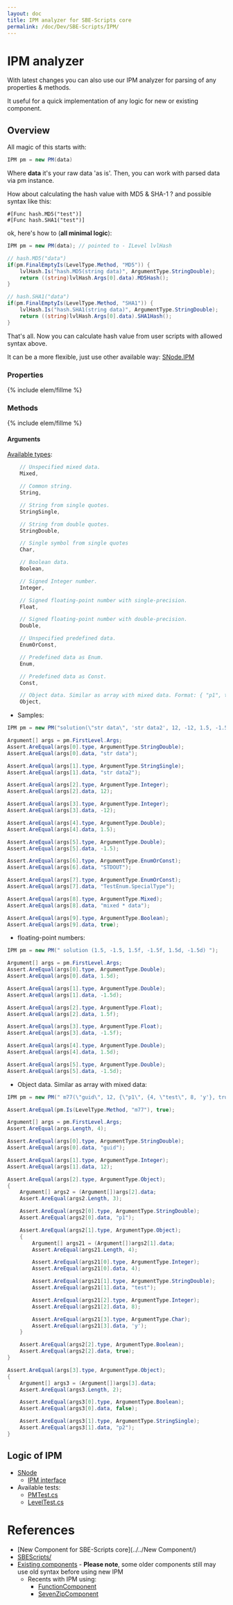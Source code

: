 ```yaml
---
layout: doc
title: IPM analyzer for SBE-Scripts core
permalink: /doc/Dev/SBE-Scripts/IPM/
---
```


# IPM analyzer

With latest changes you can also use our IPM analyzer for parsing of any properties & methods.

It useful for a quick implementation of any logic for new or existing component.

## Overview

All magic of this starts with:

```csharp
IPM pm = new PM(data)
```

Where **data** it's your raw data 'as is'. Then, you can work with parsed data via pm instance.

How about calculating the hash value with MD5 & SHA-1 ? and possible syntax like this:

```{{site.sbelang1}}
#[Func hash.MD5("test")]
#[Func hash.SHA1("test")]
```

ok, here's how to (**all minimal logic**):

```csharp
IPM pm = new PM(data); // pointed to - ILevel lvlHash
```

```csharp
// hash.MD5("data")
if(pm.FinalEmptyIs(LevelType.Method, "MD5")) {
    lvlHash.Is("hash.MD5(string data)", ArgumentType.StringDouble);
    return ((string)lvlHash.Args[0].data).MD5Hash();
}

// hash.SHA1("data")
if(pm.FinalEmptyIs(LevelType.Method, "SHA1")) {
    lvlHash.Is("hash.SHA1(string data)", ArgumentType.StringDouble);
    return ((string)lvlHash.Args[0].data).SHA1Hash();
}
```

That's all. Now you can calculate hash value from user scripts with allowed syntax above.

It can be a more flexible, just use other available way: [SNode.IPM](https://github.com/3F/vsSolutionBuildEvent/blob/master/vsSolutionBuildEvent/SBEScripts/SNode/IPM.cs)

### Properties

{% include elem/fillme %}

### Methods

{% include elem/fillme %}

#### Arguments

[Available types](https://github.com/3F/vsSolutionBuildEvent/blob/master/vsSolutionBuildEvent/SBEScripts/SNode/ArgumentType.cs):

```csharp
    // Unspecified mixed data.
    Mixed,

    // Common string.
    String,

    // String from single quotes.
    StringSingle,

    // String from double quotes.
    StringDouble,

    // Single symbol from single quotes
    Char,

    // Boolean data.
    Boolean,

    // Signed Integer number.
    Integer,

    // Signed floating-point number with single-precision.
    Float,

    // Signed floating-point number with double-precision.
    Double,

    // Unspecified predefined data.
    EnumOrConst,

    // Predefined data as Enum.
    Enum,

    // Predefined data as Const.
    Const,

    // Object data. Similar as array with mixed data. Format: { "p1", true, { 12, 'n', -4.5f }, 12d }
    Object,
```

* Samples:

```csharp
IPM pm = new PM("solution(\"str data\", 'str data2', 12, -12, 1.5, -1.5, STDOUT, TestEnum.SpecialType, mixed * data, true)");

Argument[] args = pm.FirstLevel.Args;
Assert.AreEqual(args[0].type, ArgumentType.StringDouble);
Assert.AreEqual(args[0].data, "str data");

Assert.AreEqual(args[1].type, ArgumentType.StringSingle);
Assert.AreEqual(args[1].data, "str data2");

Assert.AreEqual(args[2].type, ArgumentType.Integer);
Assert.AreEqual(args[2].data, 12);

Assert.AreEqual(args[3].type, ArgumentType.Integer);
Assert.AreEqual(args[3].data, -12);

Assert.AreEqual(args[4].type, ArgumentType.Double);
Assert.AreEqual(args[4].data, 1.5);

Assert.AreEqual(args[5].type, ArgumentType.Double);
Assert.AreEqual(args[5].data, -1.5);

Assert.AreEqual(args[6].type, ArgumentType.EnumOrConst);
Assert.AreEqual(args[6].data, "STDOUT");

Assert.AreEqual(args[7].type, ArgumentType.EnumOrConst);
Assert.AreEqual(args[7].data, "TestEnum.SpecialType");

Assert.AreEqual(args[8].type, ArgumentType.Mixed);
Assert.AreEqual(args[8].data, "mixed * data");

Assert.AreEqual(args[9].type, ArgumentType.Boolean);
Assert.AreEqual(args[9].data, true);
```

* floating-point numbers:

```csharp
IPM pm = new PM(" solution (1.5, -1.5, 1.5f, -1.5f, 1.5d, -1.5d) ");

Argument[] args = pm.FirstLevel.Args;
Assert.AreEqual(args[0].type, ArgumentType.Double);
Assert.AreEqual(args[0].data, 1.5d);

Assert.AreEqual(args[1].type, ArgumentType.Double);
Assert.AreEqual(args[1].data, -1.5d);

Assert.AreEqual(args[2].type, ArgumentType.Float);
Assert.AreEqual(args[2].data, 1.5f);

Assert.AreEqual(args[3].type, ArgumentType.Float);
Assert.AreEqual(args[3].data, -1.5f);

Assert.AreEqual(args[4].type, ArgumentType.Double);
Assert.AreEqual(args[4].data, 1.5d);

Assert.AreEqual(args[5].type, ArgumentType.Double);
Assert.AreEqual(args[5].data, -1.5d);

```

* Object data. Similar as array with mixed data:

```csharp
IPM pm = new PM(" m77(\"guid\", 12, {\"p1\", {4, \"test\", 8, 'y'}, true}, {false, 'p2'}) ");

Assert.AreEqual(pm.Is(LevelType.Method, "m77"), true);

Argument[] args = pm.FirstLevel.Args;
Assert.AreEqual(args.Length, 4);

Assert.AreEqual(args[0].type, ArgumentType.StringDouble);
Assert.AreEqual(args[0].data, "guid");

Assert.AreEqual(args[1].type, ArgumentType.Integer);
Assert.AreEqual(args[1].data, 12);

Assert.AreEqual(args[2].type, ArgumentType.Object);
{
    Argument[] args2 = (Argument[])args[2].data;
    Assert.AreEqual(args2.Length, 3);

    Assert.AreEqual(args2[0].type, ArgumentType.StringDouble);
    Assert.AreEqual(args2[0].data, "p1");

    Assert.AreEqual(args2[1].type, ArgumentType.Object);
    {
        Argument[] args21 = (Argument[])args2[1].data;
        Assert.AreEqual(args21.Length, 4);

        Assert.AreEqual(args21[0].type, ArgumentType.Integer);
        Assert.AreEqual(args21[0].data, 4);

        Assert.AreEqual(args21[1].type, ArgumentType.StringDouble);
        Assert.AreEqual(args21[1].data, "test");

        Assert.AreEqual(args21[2].type, ArgumentType.Integer);
        Assert.AreEqual(args21[2].data, 8);

        Assert.AreEqual(args21[3].type, ArgumentType.Char);
        Assert.AreEqual(args21[3].data, 'y');
    }

    Assert.AreEqual(args2[2].type, ArgumentType.Boolean);
    Assert.AreEqual(args2[2].data, true);
}

Assert.AreEqual(args[3].type, ArgumentType.Object);
{
    Argument[] args3 = (Argument[])args[3].data;
    Assert.AreEqual(args3.Length, 2);

    Assert.AreEqual(args3[0].type, ArgumentType.Boolean);
    Assert.AreEqual(args3[0].data, false);

    Assert.AreEqual(args3[1].type, ArgumentType.StringSingle);
    Assert.AreEqual(args3[1].data, "p2");
}
```

## Logic of IPM

* [SNode](https://github.com/3F/vsSolutionBuildEvent/tree/master/vsSolutionBuildEvent/SBEScripts/SNode)
    * [IPM interface](https://github.com/3F/vsSolutionBuildEvent/blob/master/vsSolutionBuildEvent/SBEScripts/SNode/IPM.cs)
* Available tests: 
    * [PMTest.cs](https://github.com/3F/vsSolutionBuildEvent/blob/master/vsSolutionBuildEventTest/SBEScripts/SNode/PMTest.cs)
    * [LevelTest.cs](https://github.com/3F/vsSolutionBuildEvent/blob/master/vsSolutionBuildEventTest/SBEScripts/SNode/LevelTest.cs)

# References

* [New Component for SBE-Scripts core](../../New Component/)
* [SBEScripts/](https://github.com/3F/vsSolutionBuildEvent/tree/master/vsSolutionBuildEvent/SBEScripts)
* [Existing components](https://github.com/3F/vsSolutionBuildEvent/tree/master/vsSolutionBuildEvent/SBEScripts/Components) - **Please note**, some older components still may use old syntax before using new IPM
    * Recents with IPM using:
        * [FunctionComponent](https://github.com/3F/vsSolutionBuildEvent/blob/master/vsSolutionBuildEvent/SBEScripts/Components/FunctionComponent.cs)
        * [SevenZipComponent](https://github.com/3F/vsSolutionBuildEvent/blob/master/vsSolutionBuildEvent/SBEScripts/Components/SevenZipComponent.cs)